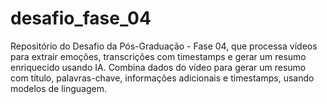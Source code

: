 # desafio_fase_04
Repositório do Desafio da Pós-Graduação - Fase 04, que processa vídeos para extrair emoções, transcrições com timestamps e gerar um resumo enriquecido usando IA. Combina dados do vídeo para gerar um resumo com título, palavras-chave, informações adicionais e timestamps, usando modelos de linguagem.
